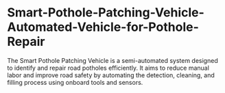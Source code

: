 # Smart-Pothole-Patching-Vehicle-Automated-Vehicle-for-Pothole-Repair
The Smart Pothole Patching Vehicle is a semi-automated system designed to identify and repair road potholes efficiently. It aims to reduce manual labor and improve road safety by automating the detection, cleaning, and filling process using onboard tools and sensors.
